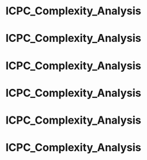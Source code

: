 # ICPC_Complexity_Analysis
# ICPC_Complexity_Analysis
# ICPC_Complexity_Analysis
# ICPC_Complexity_Analysis
# ICPC_Complexity_Analysis
# ICPC_Complexity_Analysis
